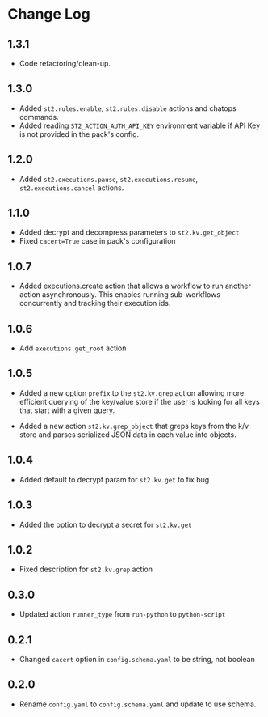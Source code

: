 # Change Log


## 1.3.1

- Code refactoring/clean-up.

## 1.3.0

- Added `st2.rules.enable`, `st2.rules.disable` actions and chatops commands.
- Added reading `ST2_ACTION_AUTH_API_KEY` environment variable if API Key is not provided in the pack's config.

## 1.2.0

- Added `st2.executions.pause`, `st2.executions.resume`, `st2.executions.cancel` actions.

## 1.1.0

- Added decrypt and decompress parameters to `st2.kv.get_object`
- Fixed `cacert=True` case in pack's configuration

## 1.0.7

- Added executions.create action that allows a workflow to run another action asynchronously.
  This enables running sub-workflows concurrently and tracking their execution ids.

## 1.0.6

- Add `executions.get_root` action

## 1.0.5

- Added a new option `prefix` to the `st2.kv.grep` action allowing more efficient querying 
  of the key/value store if the user is looking for all keys that start with a given query.
  
- Added a new action `st2.kv.grep_object` that greps keys from the k/v store and parses
  serialized JSON data in each value into objects.

## 1.0.4

- Added default to decrypt param for `st2.kv.get` to fix bug

## 1.0.3

- Added the option to decrypt a secret for `st2.kv.get`

## 1.0.2

- Fixed description for `st2.kv.grep` action

## 0.3.0

- Updated action `runner_type` from `run-python` to `python-script`

## 0.2.1

- Changed `cacert` option in `config.schema.yaml` to be string, not boolean

## 0.2.0

- Rename `config.yaml` to `config.schema.yaml` and update to use schema.
